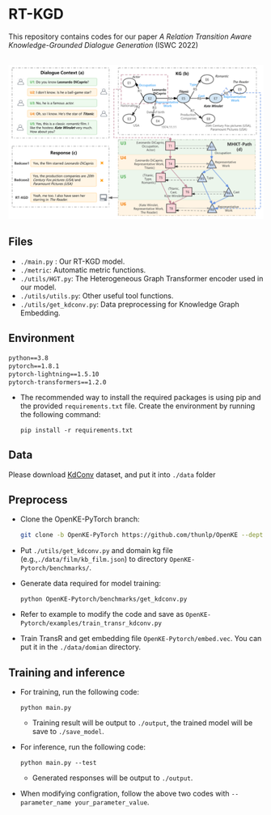 # RT-KGD
This repository contains codes for our paper *A Relation Transition Aware Knowledge-Grounded Dialogue Generation* (ISWC 2022)

<p align="center">
    <br>
    <img src="RT_KGD.png" width="900"/>
    <br>
</p>


## Files

- `./main.py` :  Our RT-KGD model.
- `./metric`: Automatic metric functions.
- `./utils/HGT.py`: The Heterogeneous Graph Transformer encoder used in our model.
- `./utils/utils.py`: Other useful tool functions.
- `./utils/get_kdconv.py`: Data preprocessing for Knowledge Graph Embedding. 



## Environment

```
python==3.8
pytorch==1.8.1
pytorch-lightning==1.5.10
pytorch-transformers==1.2.0
```

- The recommended way to install the required packages is using pip and the provided `requirements.txt` file. Create the environment by running the following command:

  ```
  pip install -r requirements.txt
  ```

  

## Data
Please download [KdConv](https://github.com/thu-coai/KdConv) dataset, and put it into `./data` folder

## Preprocess

- Clone the OpenKE-PyTorch branch:

  ```bash
  git clone -b OpenKE-PyTorch https://github.com/thunlp/OpenKE --depth 1
  ```

- Put `./utils/get_kdconv.py` and domain kg file (e.g.,`./data/film/kb_film.json`) to directory `OpenKE-Pytorch/benchmarks/`.

- Generate data required for model training:

  ```
  python OpenKE-Pytorch/benchmarks/get_kdconv.py
  ```

- Refer to example to modify the code and save as `OpenKE-Pytorch/examples/train_transr_kdconv.py`

- Train TransR and get embedding file `OpenKE-Pytorch/embed.vec`. You can put it in the `./data/domian` directory.


## Training and inference

- For training, run the following code:

  ```
  python main.py
  ```

  - Training result will be output to `./output`, the trained model will be save to `./save_model`.

- For inference,  run the following code:

  ```
  python main.py --test
  ```

  - Generated responses will be output to `./output`.

- When modifying configration, follow the above two codes with `-- parameter_name your_parameter_value`.
